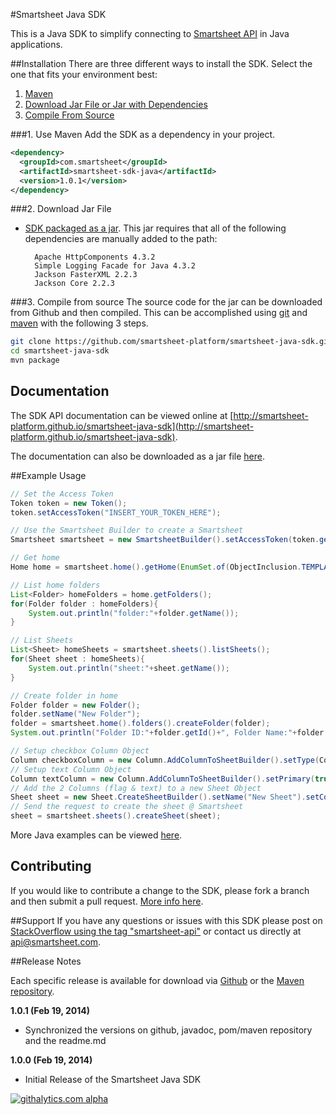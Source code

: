 #Smartsheet Java SDK

This is a Java SDK to simplify connecting to [Smartsheet API](http://www.smartsheet.com/developers/api-documentation) in Java applications.

##Installation
There are three different ways to install the SDK. Select the one that fits your environment best:

1. [Maven](#1-maven)
2. [Download Jar File or Jar with Dependencies](#2-download-jar-file)
3. [Compile From Source](#3-compile-from-source)

###1. Use Maven
Add the SDK as a dependency in your project.

```xml
<dependency>
  <groupId>com.smartsheet</groupId>
  <artifactId>smartsheet-sdk-java</artifactId>
  <version>1.0.1</version>
</dependency>
```

###2. Download Jar File
<!--* [The SDK packaged in a jar with Dependencies](https://oss.sonatype.org/service/local/artifact/maven/redirect?r=releases&g=com.smartsheet&a=smartsheet-sdk-java&v=LATEST) built in.-->
* [SDK packaged as a jar](https://oss.sonatype.org/service/local/artifact/maven/redirect?r=releases&g=com.smartsheet&a=smartsheet-sdk-java&v=LATEST). This jar requires that all of the following dependencies are manually added to the path:

        Apache HttpComponents 4.3.2
        Simple Logging Facade for Java 4.3.2
        Jackson FasterXML 2.2.3
        Jackson Core 2.2.3

###3. Compile from source
The source code for the jar can be downloaded from Github and then compiled. This can be accomplished using [git](http://git-scm.com/) and [maven](http://maven.apache.org/) with the following 3 steps.

```bash
git clone https://github.com/smartsheet-platform/smartsheet-java-sdk.git
cd smartsheet-java-sdk
mvn package
```

## Documentation
The SDK API documentation can be viewed online at [http://smartsheet-platform.github.io/smartsheet-java-sdk](http://smartsheet-platform.github.io/smartsheet-java-sdk).

The documentation can also be downloaded as a jar file [here](http://oss.sonatype.org/service/local/artifact/maven/redirect?r=releases&g=com.smartsheet&a=smartsheet-sdk-java&v=LATEST&c=javadoc).

##Example Usage

```java
// Set the Access Token
Token token = new Token();
token.setAccessToken("INSERT_YOUR_TOKEN_HERE");

// Use the Smartsheet Builder to create a Smartsheet
Smartsheet smartsheet = new SmartsheetBuilder().setAccessToken(token.getAccessToken()).build();

// Get home
Home home = smartsheet.home().getHome(EnumSet.of(ObjectInclusion.TEMPLATES));

// List home folders
List<Folder> homeFolders = home.getFolders();
for(Folder folder : homeFolders){
    System.out.println("folder:"+folder.getName());
}

// List Sheets
List<Sheet> homeSheets = smartsheet.sheets().listSheets();
for(Sheet sheet : homeSheets){
    System.out.println("sheet:"+sheet.getName());
}

// Create folder in home
Folder folder = new Folder();
folder.setName("New Folder");
folder = smartsheet.home().folders().createFolder(folder);
System.out.println("Folder ID:"+folder.getId()+", Folder Name:"+folder.getName());

// Setup checkbox Column Object
Column checkboxColumn = new Column.AddColumnToSheetBuilder().setType(ColumnType.CHECKBOX).setTitle("Finished").build();
// Setup text Column Object
Column textColumn = new Column.AddColumnToSheetBuilder().setPrimary(true).setTitle("To Do List").setType(ColumnType.TEXT_NUMBER).build();
// Add the 2 Columns (flag & text) to a new Sheet Object
Sheet sheet = new Sheet.CreateSheetBuilder().setName("New Sheet").setColumns(Arrays.asList(checkboxColumn, textColumn)).build();
// Send the request to create the sheet @ Smartsheet
sheet = smartsheet.sheets().createSheet(sheet);
```

More Java examples can be viewed [here](https://github.com/smartsheet-platform/samples/blob/master/java-sdk/JavaSDKSample.java).

## Contributing
If you would like to contribute a change to the SDK, please fork a branch and then submit a pull request. [More info here](https://help.github.com/articles/using-pull-requests).

##Support
If you have any questions or issues with this SDK please post on [StackOverflow using the tag "smartsheet-api"](http://stackoverflow.com/questions/tagged/smartsheet-api) or contact us directly at api@smartsheet.com.

##Release Notes

Each specific release is available for download via [Github](https://github.com/smartsheet-platform/smartsheet-java-sdk/tags) or the [Maven repository](http://search.maven.org/#search%7Cgav%7C1%7Cg%3A%22com.smartsheet%22%20AND%20a%3A%22smartsheet-sdk-java%22).

**1.0.1 (Feb 19, 2014)**
* Synchronized the versions on github, javadoc, pom/maven repository and the readme.md


**1.0.0 (Feb 19, 2014)**
* Initial Release of the Smartsheet Java SDK






[![githalytics.com alpha](https://cruel-carlota.pagodabox.com/4b2c0d7b11c532fb1693dec0e5f300d5 "githalytics.com")](http://githalytics.com/smartsheet-platform/smartsheet-java-sdk)